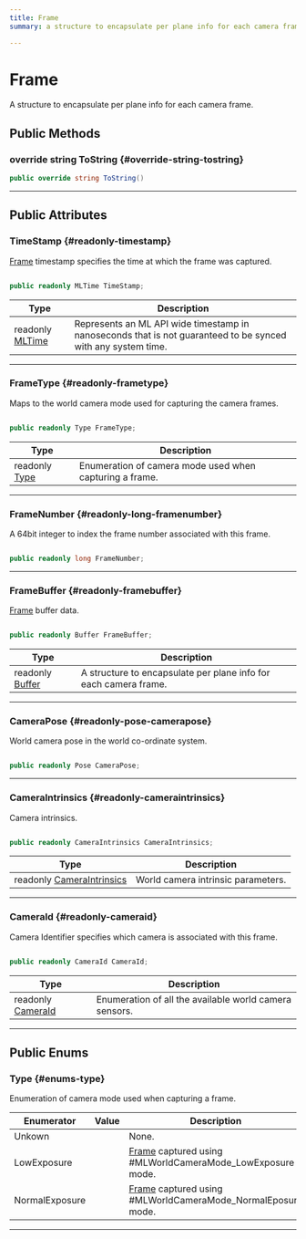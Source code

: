 ```yaml
---
title: Frame
summary: a structure to encapsulate per plane info for each camera frame. 

---
```


# Frame




A structure to encapsulate per plane info for each camera frame.   





## Public Methods

### override string ToString {#override-string-tostring}

```csharp
public override string ToString()
```






-----------

## Public Attributes

### TimeStamp {#readonly-timestamp}

[Frame](/unity-api/api/UnityEngine.XR.MagicLeap/MLWorldCamera/Frame/UnityEngine.XR.MagicLeap.MLWorldCamera.Frame.md) timestamp specifies the time at which the frame was captured. 

```csharp

public readonly MLTime TimeStamp;

```

| Type | Description  | 
|--|--|
| readonly [MLTime](/unity-api/api/UnityEngine.XR.MagicLeap/MLTime/UnityEngine.XR.MagicLeap.MLTime.md) | Represents an ML API wide timestamp in nanoseconds that is not guaranteed to be synced with any system time.  |





-----------

### FrameType {#readonly-frametype}

Maps to the world camera mode used for capturing the camera frames. 

```csharp

public readonly Type FrameType;

```

| Type | Description  | 
|--|--|
| readonly [Type](/unity-api/api/UnityEngine.XR.MagicLeap/MLWorldCamera/Frame/UnityEngine.XR.MagicLeap.MLWorldCamera.Frame.md#enums-type) | Enumeration of camera mode used when capturing a frame.  |





-----------

### FrameNumber {#readonly-long-framenumber}

A 64bit integer to index the frame number associated with this frame. 

```csharp

public readonly long FrameNumber;

```






-----------

### FrameBuffer {#readonly-framebuffer}

[Frame](/unity-api/api/UnityEngine.XR.MagicLeap/MLWorldCamera/Frame/UnityEngine.XR.MagicLeap.MLWorldCamera.Frame.md) buffer data. 

```csharp

public readonly Buffer FrameBuffer;

```

| Type | Description  | 
|--|--|
| readonly [Buffer](/unity-api/api/UnityEngine.XR.MagicLeap/MLWorldCamera/Frame/UnityEngine.XR.MagicLeap.MLWorldCamera.Frame.Buffer.md) | A structure to encapsulate per plane info for each camera frame.  |





-----------

### CameraPose {#readonly-pose-camerapose}

World camera pose in the world co-ordinate system. 

```csharp

public readonly Pose CameraPose;

```






-----------

### CameraIntrinsics {#readonly-cameraintrinsics}

Camera intrinsics. 

```csharp

public readonly CameraIntrinsics CameraIntrinsics;

```

| Type | Description  | 
|--|--|
| readonly [CameraIntrinsics](/unity-api/api/UnityEngine.XR.MagicLeap/MLWorldCamera/UnityEngine.XR.MagicLeap.MLWorldCamera.CameraIntrinsics.md) | World camera intrinsic parameters.  |





-----------

### CameraId {#readonly-cameraid}

Camera Identifier specifies which camera is associated with this frame. 

```csharp

public readonly CameraId CameraId;

```

| Type | Description  | 
|--|--|
| readonly [CameraId](/unity-api/api/UnityEngine.XR.MagicLeap/MLWorldCamera/UnityEngine.XR.MagicLeap.MLWorldCamera.md#enums-cameraid) | Enumeration of all the available world camera sensors.  |





-----------

## Public Enums

### Type {#enums-type}

Enumeration of camera mode used when capturing a frame. 

| Enumerator | Value | Description |
| ---------- | ----- | ----------- |
| Unkown | | None.   |
| LowExposure | | [Frame](/unity-api/api/UnityEngine.XR.MagicLeap/MLWorldCamera/Frame/UnityEngine.XR.MagicLeap.MLWorldCamera.Frame.md) captured using #MLWorldCameraMode&#95;LowExposure mode.   |
| NormalExposure | | [Frame](/unity-api/api/UnityEngine.XR.MagicLeap/MLWorldCamera/Frame/UnityEngine.XR.MagicLeap.MLWorldCamera.Frame.md) captured using #MLWorldCameraMode&#95;NormalEposure mode.   |








-----------

